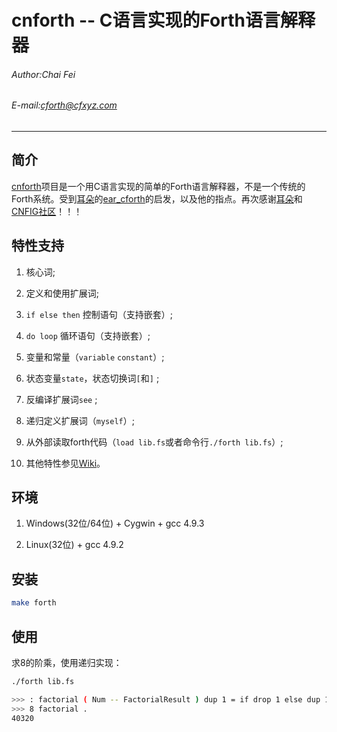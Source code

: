 cnforth -- C语言实现的Forth语言解释器
====================

###### Author:Chai Fei
###### E-mail:cforth@cfxyz.com
--------------------

## 简介

[cnforth](https://github.com/cforth/cnforth)项目是一个用C语言实现的简单的Forth语言解释器，不是一个传统的Forth系统。受到[耳朵](https://github.com/earforth)的[ear_cforth](https://github.com/earforth/ear-cforth)的启发，以及他的指点。再次感谢[耳朵](https://github.com/earforth)和[CNFIG社区](https://github.com/CNFIG)！！！

## 特性支持

1. 核心词;

2. 定义和使用扩展词;

3. `if else then` 控制语句（支持嵌套）;

4. `do loop` 循环语句（支持嵌套）;

5. 变量和常量（`variable` `constant`）;

6. 状态变量`state`，状态切换词`[`和`]` ; 

7. 反编译扩展词`see` ;

8. 递归定义扩展词（`myself`）;

9. 从外部读取forth代码（`load lib.fs`或者命令行`./forth lib.fs`）;

10. 其他特性参见[Wiki](https://github.com/cforth/cnforth/wiki/cnforth%E6%94%AF%E6%8C%81%E7%9A%84%E7%89%B9%E6%80%A7)。

## 环境

1. Windows(32位/64位) + Cygwin + gcc 4.9.3

2. Linux(32位) + gcc 4.9.2

## 安装

```bash
make forth
```

## 使用

求8的阶乘，使用递归实现：

```bash
./forth lib.fs

>>> : factorial ( Num -- FactorialResult ) dup 1 = if drop 1 else dup 1- myself * then ;
>>> 8 factorial .
40320
```
